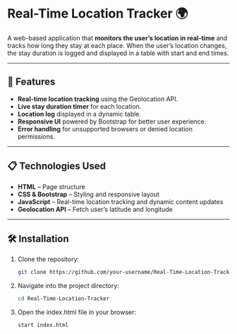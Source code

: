 # Real-Time Location Tracker 🌍

A web-based application that **monitors the user’s location in real-time** and tracks how long they stay at each place. When the user’s location changes, the stay duration is logged and displayed in a table with start and end times.

---

## 🚀 Features
- **Real-time location tracking** using the Geolocation API.
- **Live stay duration timer** for each location.
- **Location log** displayed in a dynamic table.
- **Responsive UI** powered by Bootstrap for better user experience.
- **Error handling** for unsupported browsers or denied location permissions.

---

## 📋 Technologies Used
- **HTML** – Page structure
- **CSS & Bootstrap** – Styling and responsive layout
- **JavaScript** – Real-time location tracking and dynamic content updates
- **Geolocation API** – Fetch user’s latitude and longitude

---

## 🛠️ Installation

1. Clone the repository:
   ```bash
   git clone https://github.com/your-username/Real-Time-Location-Tracker.git

2. Navigate into the project directory:
   ```bash
   cd Real-Time-Location-Tracker

3. Open the index.html file in your browser:
   ```bash
   start index.html
